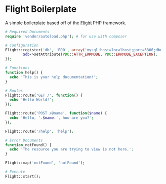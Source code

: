 Flight Boilerplate
==================

A simple boilerplate based off of the [Flight](http://github.com/mikecao/flight) PHP framework.

```php
# Required Documents
require 'vendor/autoload.php'); # for use with composer

# Configuration
Flight::register('db', 'PDO', array('mysql:host=localhost;port=3306;dbname=database', 'username', 'password'), function($db) {
        $db->setAttribute(PDO::ATTR_ERRMODE, PDO::ERRMODE_EXCEPTION);
});

# Functions
function help() {
  echo 'This is your help documentation!';
}

# Routes
Flight::route('GET /', function() {
  echo 'Hello World!';
});

Flight::route('POST /@name', function($name) {
  echo 'Hello, '.$name.', how are you?';
});

Flight::route('/help', 'help');

# Error Documents
function notFound() {
  echo 'The resource you are trying to view is not here.';
}

Flight::map('notFound', 'notFound');

# Execute
Flight::start();
```
